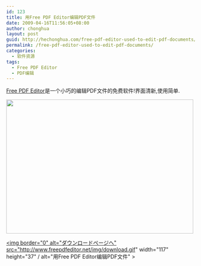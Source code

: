 ```yaml
---
id: 123
title: 用Free PDF Editor编辑PDF文件
date: 2009-04-16T11:56:05+08:00
author: chonghua
layout: post
guid: http://hechonghua.com/free-pdf-editor-used-to-edit-pdf-documents/
permalink: /free-pdf-editor-used-to-edit-pdf-documents/
categories:
  - 软件资源
tags:
  - Free PDF Editor
  - PDF编辑
---
```

[Free PDF Editor](http://www.freepdfeditor.net/)是一个小巧的编辑PDF文件的免费软件!界面清新,使用简单.

<!--more--><img border="0" alt="" src="http://www.freepdfeditor.net/freepdfeditor_500x358.gif" width="500" height="358" / alt="用Free PDF Editor编辑PDF文件" > 

<a href="http://www.freepdfeditor.net/FreePDFEditor.exe" target="_blank"><img border="0" alt="ダウンロードページへ" src="http://www.freepdfeditor.net/img/download.gif" width="117" height="37" / alt="用Free PDF Editor编辑PDF文件" ></a> 
